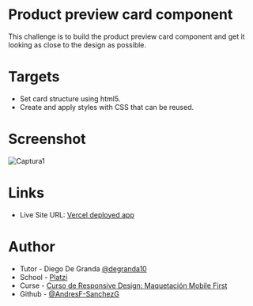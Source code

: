# Product preview card component

This challenge is to build the product preview card component and get it looking as close to the design as possible.

# Targets

- Set card structure using html5.
- Create and apply styles with CSS that can be reused.

# Screenshot

![Captura1](https://github.com/AndresF-SanchezG/proyecto3-batatabit/assets/113924667/b1a5501c-3b9c-40c4-9d8a-435c36d003d6) 

# Links

- Live Site URL: [Vercel deployed app](https://proyecto3-batatabit.vercel.app/)

# Author

- Tutor - Diego De Granda [@degranda10](https://twitter.com/degranda10?t=hnoz6IUoxadjVEQux9Zzdw&s=09)
- School - [Platzi](https://www.platzi.com)
- Curse - [Curso de Responsive Design: Maquetación Mobile First](https://platzi.com/cursos/mobile-first/)
- Github - [@AndresF-SanchezG](https://github.com/AndresF-SanchezG)

